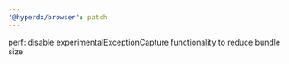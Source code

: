 ```yaml
---
'@hyperdx/browser': patch
---
```


perf: disable experimentalExceptionCapture functionality to reduce bundle size
